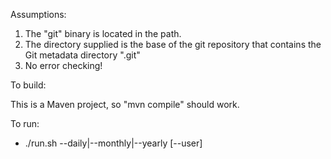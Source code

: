Assumptions:

1.  The "git" binary is located in the path.
2.  The directory supplied is the base of the git repository that contains the Git metadata directory ".git"
3.  No error checking!

To build:

This is a Maven project, so "mvn compile" should work.

To run:

- ./run.sh --daily|--monthly|--yearly [--user] <path-to-git-repository>
